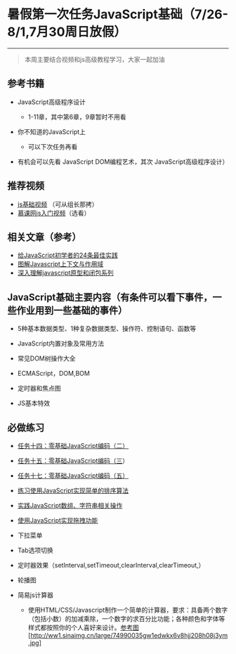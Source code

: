 ﻿# 暑假第一次任务JavaScript基础（7/26-8/1,7月30周日放假）


---

>本周主要结合视频和js高级教程学习，大家一起加油

## 参考书籍

* JavaScript高级程序设计
    * 1-11章，其中第6章，9章暂时不用看

* 你不知道的JavaScript上
    * 可以下次任务再看
 
+ 有机会可以先看 JavaScript DOM编程艺术，其次 JavaScript高级程序设计）
  
## 推荐视频
+ [js基础视频][1] （可从组长那拷）
+ [慕课网js入门视频](http://www.imooc.com/learn/36)（选看）


## 相关文章（参考）
* [给JavaScript初学者的24条最佳实践][2] 
* [图解Javascript上下文与作用域][3]
* [深入理解javascript原型和闭包系列][4]

## JavaScript基础主要内容（有条件可以看下事件，一些作业用到一些基础的事件）

* 5种基本数据类型、1种复杂数据类型、操作符、控制语句、函数等

* JavaScript内置对象及常用方法

* 常见DOM树操作大全

* ECMAScript，DOM,BOM

* 定时器和焦点图

* JS基本特效

## 必做练习

* [任务十四：零基础JavaScript编码（二）][5]

* [任务十五：零基础JavaScript编码（三][6]）



* [任务十七：零基础JavaScript编码（五）][8]

* [练习使用JavaScript实现简单的排序算法][9]

* [实践JavaScript数组、字符串相关操作][10]

* [使用JavaScript实现拖拽功能][11]

* 下拉菜单

* Tab选项切换

* 定时器效果（setInterval,setTimeout,clearInterval,clearTimeout,）

* 轮播图

* 简易js计算器

    + 使用HTML/CSS/Javascript制作一个简单的计算器，要求：具备两个数字（包括小数）的加减乘除，一个数字的求百分比功能；各种颜色和字体等样式都按照你的个人喜好来设计。[参考图](http://ww1.sinaimg.cn/large/74990035gw1edwkx6v8hjj208h08j3ym.jpg)[http://ww1.sinaimg.cn/large/74990035gw1edwkx6v8hjj208h08j3ym.jpg]
  
  
  
  
  
  
  
  
  
  
  
  


  [1]: https://pan.baidu.com/s/1dF7uO4h
  [2]: http://yanhaijing.com/javascript/2013/12/11/24-JavaScript-best-practices-for-beginners/
  [3]: http://blog.rainy.im/2015/07/04/scope-chain-and-prototype-chain-in-js/
  [4]: http://www.cnblogs.com/wangfupeng1988/p/4001284.html
  [5]: http://ife.baidu.com/2016/task/detail?taskId=14
  [6]: http://ife.baidu.com/2016/task/detail?taskId=15
  [7]: http://ife.baidu.com/2016/task/detail?taskId=16
  [8]: http://ife.baidu.com/2016/task/detail?taskId=17
  [9]: http://ife.baidu.com/2016/task/detail?taskId=19
  [10]: http://ife.baidu.com/2016/task/detail?taskId=20
  [11]: http://ife.baidu.com/2016/task/detail?taskId=21